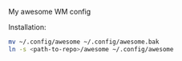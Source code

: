 My awesome WM config

Installation:
```bash
mv ~/.config/awesome ~/.config/awesome.bak
ln -s <path-to-repo>/awesome ~/.config/awesome
